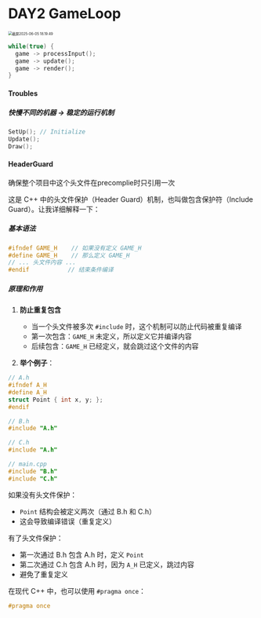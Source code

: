 # DAY2 GameLoop

<img src="/Users/qqhang/Library/Application Support/typora-user-images/截屏2025-06-05 18.19.49.png" alt="截屏2025-06-05 18.19.49" style="zoom:50%;" />

```c++
while(true) {
  game -> processInput();
  game -> update();
  game -> render();
}
```



#### Troubles

##### 快慢不同的机器 -> 稳定的运行机制

```cpp
SetUp(); // Initialize
Update(); 
Draw();
```



#### HeaderGuard

确保整个项目中这个头文件在precomplie时只引用一次

这是 C++ 中的头文件保护（Header Guard）机制，也叫做包含保护符（Include Guard）。让我详细解释一下：

##### 基本语法
```cpp
#ifndef GAME_H    // 如果没有定义 GAME_H
#define GAME_H    // 那么定义 GAME_H
// ... 头文件内容 ...
#endif           // 结束条件编译
```

##### 原理和作用
1. **防止重复包含**
   - 当一个头文件被多次 `#include` 时，这个机制可以防止代码被重复编译
   - 第一次包含：`GAME_H` 未定义，所以定义它并编译内容
   - 后续包含：`GAME_H` 已经定义，就会跳过这个文件的内容

2. **举个例子**：
```cpp
// A.h
#ifndef A_H
#define A_H
struct Point { int x, y; };
#endif

// B.h
#include "A.h"

// C.h
#include "A.h"

// main.cpp
#include "B.h"
#include "C.h"
```
如果没有头文件保护：
- `Point` 结构会被定义两次（通过 B.h 和 C.h）
- 这会导致编译错误（重复定义）

有了头文件保护：
- 第一次通过 B.h 包含 A.h 时，定义 `Point`
- 第二次通过 C.h 包含 A.h 时，因为 `A_H` 已定义，跳过内容
- 避免了重复定义



在现代 C++ 中，也可以使用 `#pragma once`：
```cpp
#pragma once
```
